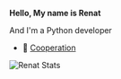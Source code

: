 **Hello, My name is Renat**

And I'm a Python developer

- 👯 [Cooperation](https://t.me/dop3file)

![Renat Stats](https://github-readme-stats.vercel.app/api?username=dop3file&show_icons=true&theme=radical)


